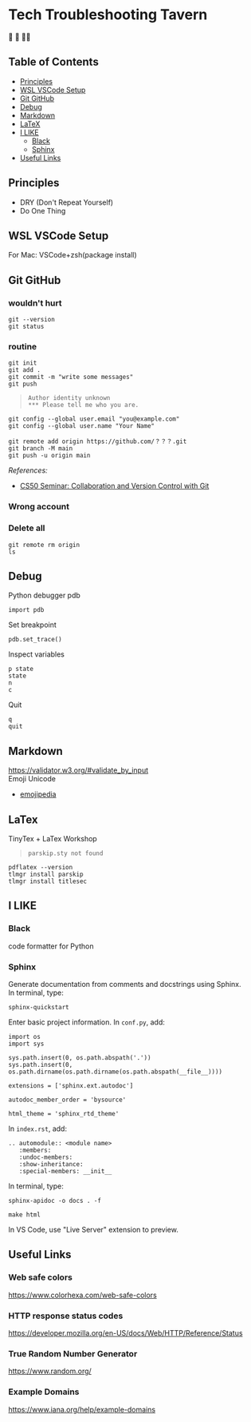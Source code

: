 # Tech Troubleshooting Tavern

&#x1F916; &#x1F37B; &#x1F469;&#x200D;&#x1F4BB;<br>

## Table of Contents
- [Principles](#principles)
- [WSL VSCode Setup](#wsl-vscode-setup)
- [Git GitHub](#git-github)
- [Debug](#debug)
- [Markdown](#markdown)
- [LaTeX](#latex)
- [I LIKE](#i-like)
  - [Black](#black)
  - [Sphinx](#sphinx)
- [Useful Links](#useful-links)


## Principles
- DRY (Don't Repeat Yourself)
- Do One Thing


## WSL VSCode Setup
<!-- TODO -->
For Mac: VSCode+zsh(package install)

## Git GitHub

### wouldn't hurt
```
git --version
git status
```
### routine
```
git init
git add .
git commit -m "write some messages"
git push
```
> ```
> Author identity unknown
> *** Please tell me who you are.
> ```
```
git config --global user.email "you@example.com"
git config --global user.name "Your Name"

git remote add origin https://github.com/？？？.git
git branch -M main
git push -u origin main
```

*References:*
- [CS50 Seminar: Collaboration and Version Control with Git](https://youtu.be/S-gBbnBDUhA)<br>

### Wrong account
<!-- TODO -->

### Delete all
<!-- TODO -->
```
git remote rm origin
ls 
```


## Debug
Python debugger pdb

```
import pdb
```

Set breakpoint
```
pdb.set_trace()
```

Inspect variables
```
p state
state
n
c
```
Quit
```
q
quit
```

## Markdown
<!-- TODO -->
https://validator.w3.org/#validate_by_input<br>
Emoji Unicode
- [emojipedia](https://emojipedia.org/guide-dog#technical)

## LaTex
TinyTex + LaTex Workshop

> ```
> parskip.sty not found
> ```
```
pdflatex --version
tlmgr install parskip
tlmgr install titlesec
```
## I LIKE
### Black
code formatter for Python<br>
### Sphinx
Generate documentation from comments and docstrings using Sphinx. <br>
In terminal, type:
```
sphinx-quickstart
```
Enter basic project information.
In `conf.py`, add:
```
import os
import sys

sys.path.insert(0, os.path.abspath('.'))
sys.path.insert(0, os.path.dirname(os.path.dirname(os.path.abspath(__file__))))

extensions = ['sphinx.ext.autodoc']

autodoc_member_order = 'bysource'

html_theme = 'sphinx_rtd_theme'
```
In `index.rst`, add:
```
.. automodule:: <module name>
   :members:
   :undoc-members:
   :show-inheritance:
   :special-members: __init__
```
In terminal, type:
```
sphinx-apidoc -o docs . -f
```
```
make html
```
In VS Code, use "Live Server" extension to preview.

## Useful Links

### Web safe colors
https://www.colorhexa.com/web-safe-colors

### HTTP response status codes
https://developer.mozilla.org/en-US/docs/Web/HTTP/Reference/Status

### True Random Number Generator
https://www.random.org/

### Example Domains
https://www.iana.org/help/example-domains
